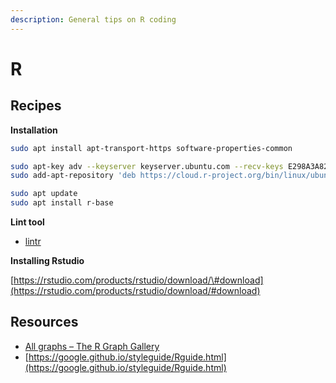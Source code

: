 ```yaml
---
description: General tips on R coding
---
```


# R

## Recipes

**Installation**

```bash
sudo apt install apt-transport-https software-properties-common

sudo apt-key adv --keyserver keyserver.ubuntu.com --recv-keys E298A3A825C0D65DFD57CBB651716619E084DAB9
sudo add-apt-repository 'deb https://cloud.r-project.org/bin/linux/ubuntu bionic-cran35/'

sudo apt update
sudo apt install r-base
```

**Lint tool**

* [lintr](https://github.com/jimhester/lintr)

**Installing Rstudio**

[https://rstudio.com/products/rstudio/download/\#download](https://rstudio.com/products/rstudio/download/#download)

## Resources

* [All graphs – The R Graph Gallery](https://www.r-graph-gallery.com/all-graphs/)
* [https://google.github.io/styleguide/Rguide.html](https://google.github.io/styleguide/Rguide.html)

